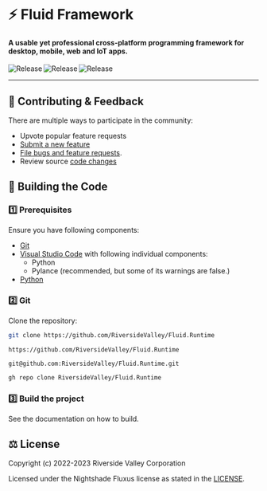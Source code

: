 # ⚡ Fluid Framework

#### A usable yet professional cross-platform programming framework for desktop, mobile, web and IoT apps.

<p align="center">
  <a title="Codefactor" target="_blank" href="https://github.com/RiversideValley/Flux/commits">
    <img align="left" src="https://www.codefactor.io/repository/github/RiversideValley/Fluid.Runtime/badge" alt="Release" />
  </a>
  <a title="GitHub Releases" target="_blank" href="https://github.com/RiversideValley/Fluid.Runtime/releases">
    <img align="left" src="https://img.shields.io/github/v/release/RiversideValley/Fluid.Runtime?include_prereleases" alt="Release" />
  </a>
  <a title="GitHub Releases" target="_blank" href="https://github.com/RiversideValley/Fluid.Runtime/releases">
    <img align="left" src="https://img.shields.io/github/repo-size/RiversideValley/Fluid.Runtime" alt="Release" />
  </a>
</p>

<br/>

---

<!--## 🎁 Installation

### Via GitHub

See the [releases page](https://github.com/RiversideValley/Emerald/releases)

### Building from source
###### ⭐Recommended⭐

This is our preferred method.
See [this section](#-building-the-code)-->

<!--### 📸 Screenshots

<a title="Emerald Screenshot" target="_blank" href="https://github.com/RiversideValley/Emerald">
  <img align="left" src="https://user-images.githubusercontent.com/82730163/210150183-fd324c12-5a90-4ffb-964d-c8ccae2c9cee.png" alt="Release" />
</a>-->

<!--###### 📝 This screenshot is from [`redesign`](https://github.com/RiversideValley/Emerald/pull/19)-->

## 🦜 Contributing & Feedback

There are multiple ways to participate in the community:

- Upvote popular feature requests
- [Submit a new feature](https://github.com/RiversideValley/Fluid.Runtime/pulls)
- [File bugs and feature requests](https://github.com/RiversideValley/Fluid.Runtime/issues/new/choose).
- Review source [code changes](https://github.com/RiversideValley/Fluid.Runtime/commits)

<!--
### 🏗️ Codebase Structure

```
.
├──src                               // Source code for System modules
└──System.py                         // Collection of all submodules in one module
```
-->

<!--
### 🗃️ Contributors

<a href="https://github.com/RiversideValley/Fluid.Runtime/graphs/contributors">
  <img src="https://contrib.rocks/image?repo=RiversideValley/Fluid.Runtime" />
</a>
-->

## 🔨 Building the Code

### 1️⃣ Prerequisites

Ensure you have following components:

- [Git](https://git-scm.com/)
- [Visual Studio Code](https://code.visualstudio.com/) with following individual components:
  - Python
  - Pylance (recommended, but some of its warnings are false.)
- [Python](https://www.python.org/downloads/)

### 2️⃣ Git

Clone the repository:

```bash
git clone https://github.com/RiversideValley/Fluid.Runtime
```

```http
https://github.com/RiversideValley/Fluid.Runtime
```

```console
git@github.com:RiversideValley/Fluid.Runtime.git
```

```bash
gh repo clone RiversideValley/Fluid.Runtime
```

### 3️⃣ Build the project

See the documentation on how to build.

## ⚖️ License

Copyright (c) 2022-2023 Riverside Valley Corporation

Licensed under the Nightshade Fluxus license as stated in the [LICENSE](LICENSE.md).
